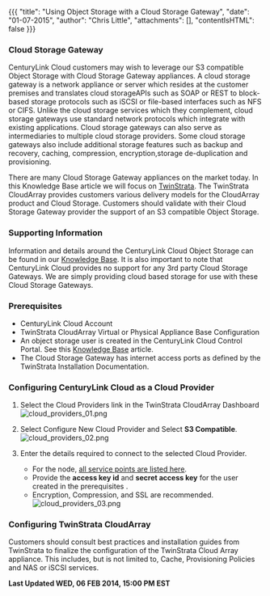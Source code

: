 {{{
  "title": "Using Object Storage with a Cloud Storage Gateway",
  "date": "01-07-2015",
  "author": "Chris Little",
  "attachments": [],
  "contentIsHTML": false
}}}

### Cloud Storage Gateway
CenturyLink Cloud customers may wish to leverage our S3 compatible Object Storage with Cloud Storage Gateway appliances. A cloud storage gateway is a network appliance or server which resides at the customer premises and translates cloud storageAPIs such as SOAP or REST to block-based storage protocols such as iSCSI or file-based interfaces such as NFS or CIFS. Unlike the cloud storage services which they complement, cloud storage gateways use standard network protocols which integrate with existing applications. Cloud storage gateways can also serve as intermediaries to multiple cloud storage providers. Some cloud storage gateways also include additional storage features such as backup and recovery, caching, compression, encryption,storage de-duplication and provisioning.

There are many Cloud Storage Gateway appliances on the market today. In this Knowledge Base article we will focus on [TwinStrata](http://www.twinstrata.com/). The TwinStrata CloudArray provides customers various delivery models for the CloudArray product and Cloud Storage. Customers should validate with their Cloud Storage Gateway provider the support of an S3 compatible Object Storage.

### Supporting Information
Information and details around the CenturyLink Cloud Object Storage can be found in our [Knowledge Base](https://www.ctl.io/knowledge-base/object-storage/). It is also important to note that CenturyLink Cloud provides no support for any 3rd party Cloud Storage Gateways. We are simply providing cloud based storage for use with these Cloud Storage Gateways.  

### Prerequisites
* CenturyLink Cloud Account
* TwinStrata CloudArray Virtual or Physical Appliance Base Configuration
* An object storage user is created in the CenturyLink Cloud Control Portal. See this [Knowledge Base](https://www.ctl.io/knowledge-base/object-storage/using-object-storage-from-the-control-portal/) article.
* The Cloud Storage Gateway has internet access ports as defined by the TwinStrata Installation Documentation.

### Configuring CenturyLink Cloud as a Cloud Provider
1. Select the Cloud Providers link in the TwinStrata CloudArray Dashboard
   ![cloud_providers_01.png](https://t3n.zendesk.com/attachments/token/9qglxzzyfxjcuvz/?name=cloud+providers+01.png)

2. Select Configure New Cloud Provider and Select **S3 Compatible**.
   ![cloud_providers_02.png](https://t3n.zendesk.com/attachments/token/zgglh9shasiukpo/?name=cloud+providers+02.png0)

3. Enter the details required to connect to the selected Cloud Provider.
   * For the node, [all service points are listed here](https://www.ctl.io/knowledge-base/object-storage/object-storage-regions-and-service-points/).
   * Provide the **access key id** and **secret access key** for the user created in the prerequisites .
   * Encryption, Compression, and SSL are recommended.
   ![cloud_providers_03.png](https://t3n.zendesk.com/attachments/token/1awhhwleoylupqf/?name=cloud+providers+03.png)

### Configuring TwinStrata CloudArray
Customers should consult best practices and installation guides from TwinStrata to finalize the configuration of the TwinStrata Cloud Array appliance. This includes, but is not limited to, Cache, Provisioning Policies and NAS or iSCSI services.

**Last Updated WED, 06 FEB 2014, 15:00 PM EST**
